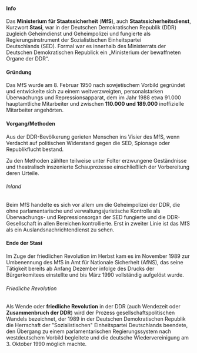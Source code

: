#### Info
Das **Ministerium für Staatssicherheit** (**MfS**), auch **Staatssicherheitsdienst**, Kurzwort **Stasi**, war in der Deutschen Demokratischen Republik (DDR) zugleich Geheimdienst und Geheimpolizei und fungierte als Regierungsinstrument der Sozialistischen Einheitspartei Deutschlands (SED). 
Formal war es innerhalb des Ministerrats der Deutschen Demokratischen Republick ein „Ministerium der bewaffneten Organe der DDR“. 
#### Gründung
Das MfS wurde am 8. Februar 1950 nach sowjetischem Vorbild gegründet und entwickelte sich zu einem weitverzweigten, personalstarken Überwachungs und Repressionsapparat, dem im Jahr 1988 etwa 91.000 hauptamtliche Mitarbeiter und zwischen **110.000 und 189.000** inoffizielle Mitarbeiter angehörten.
#### Vorgang/Methoden
Aus der DDR-Bevölkerung gerieten Menschen ins Visier des MfS, wenn Verdacht auf politischen Widerstand gegen die SED, Spionage oder Republikflucht bestand.

Zu den Methoden zählten teilweise unter Folter erzwungene Geständnisse und theatralisch inszenierte Schauprozesse einschließlich der Vorbereitung deren Urteile.
###### Inland
Beim MfS handelte es sich vor allem um die Geheimpolizei der DDR, die ohne parlamentarische und verwaltungsjuristische Kontrolle als Überwachungs- und Repressionsorgan der SED fungierte und die DDR-Gesellschaft in allen Bereichen kontrollierte. Erst in zweiter Linie ist das MfS als ein Auslandsnachrichtendienst zu sehen. 

#### Ende der Stasi
Im Zuge der friedlichen Revolution im Herbst kam es im November 1989 zur Umbenennung des MfS in Amt für Nationale Sicherheit (AfNS), das seine Tätigkeit bereits ab Anfang Dezember infolge des Drucks der Bürgerkomitees einstellte und bis März 1990 vollständig aufgelöst wurde.

###### Friedliche Revolution
Als Wende oder **friedliche Revolution** in der DDR (auch Wendezeit oder **Zusammenbruch der DDR**) wird der Prozess gesellschaftspolitischen Wandels bezeichnet, der 1989 in der Deutschen Demokratischen Republik die Herrschaft der "Sozialistischen" Einheitspartei Deutschlands beendete, den Übergang zu einem parlamentarischen Regierungssystem nach westdeutschem Vorbild begleitete und die deutsche Wiedervereinigung am 3. Oktober 1990 möglich machte.
